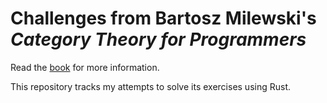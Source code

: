 # Challenges from Bartosz Milewski's *Category Theory for Programmers*

Read the [book](https://bartoszmilewski.com/2014/10/28/category-theory-for-programmers-the-preface/) for more information.

This repository tracks my attempts to solve its exercises using Rust.

